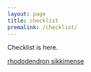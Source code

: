 ```yaml
---
layout: page
title: checklist
premalink: /checklist/
---
```

Checklist is here.

[rhododendron sikkimense](/docs/_checklist/rhododendron_sikkimense.d.k.pradhan.md)
